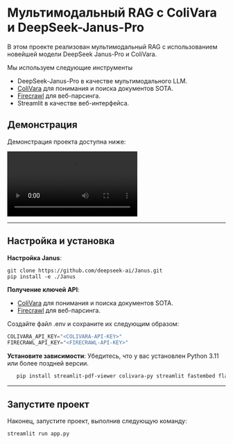 # Мультимодальный RAG с ColiVara и DeepSeek-Janus-Pro

В этом проекте реализован мультимодальный RAG с использованием новейшей модели DeepSeek Janus-Pro и ColiVara.

Мы используем следующие инструменты
- DeepSeek-Janus-Pro в качестве мультимодального LLM.
- [ColiVara](https://colivara.com/) для понимания и поиска документов SOTA.
- [Firecrawl](https://www.firecrawl.dev/i/api) для веб-парсинга.
- Streamlit в качестве веб-интерфейса.

## Демонстрация

Демонстрация проекта доступна ниже:

![demo](./video-demo.mp4)

---
## Настройка и установка

**Настройка Janus**:
```
git clone https://github.com/deepseek-ai/Janus.git
pip install -e ./Janus
```

**Получение ключей API**:
- [ColiVara](https://colivara.com/) для понимания и поиска документов SOTA.
- [Firecrawl](https://www.firecrawl.dev/i/api) для веб-парсинга.

Создайте файл .env и сохраните их следующим образом:
```python
COLIVARA_API_KEY="<COLIVARA-API-KEY>"
FIRECRAWL_API_KEY="<FIRECRAWL-API-KEY>"
```


**Установите зависимости**:
   Убедитесь, что у вас установлен Python 3.11 или более поздней версии.
```bash
   pip install streamlit-pdf-viewer colivara-py streamlit fastembed flash-attn transformers
   ```

---

## Запустите проект

Наконец, запустите проект, выполнив следующую команду:

```bash
streamlit run app.py
```
